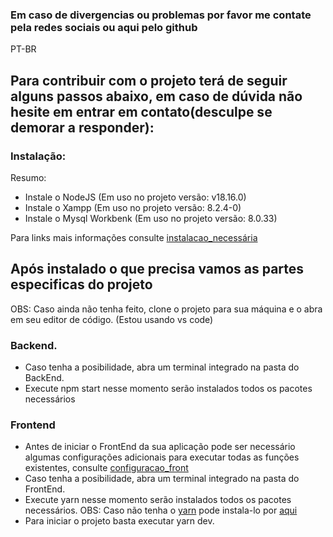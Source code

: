 ### Em caso de divergencias ou problemas por favor me contate pela redes sociais ou aqui pelo github

PT-BR

## Para contribuir com o projeto terá de seguir alguns passos abaixo, em caso de dúvida não hesite em entrar em contato(desculpe se demorar a responder):

### Instalação:

Resumo:
- Instale o NodeJS (Em uso no projeto versão: v18.16.0)
- Instale o Xampp (Em uso no projeto versão: 8.2.4-0)
- Instale o Mysql Workbenk (Em uso no projeto versão: 8.0.33)

Para links mais informações consulte [instalacao_necessária](https://github.com/vitor-navarro/sistema_gerenciamento/blob/main/info/Instalacao_necessaria.md)

## Após instalado o que precisa vamos as partes especificas do projeto

OBS: Caso ainda não tenha feito, clone o projeto para sua máquina e o abra em seu editor de código. (Estou usando vs code)

### Backend.

- Caso tenha a posibilidade, abra um terminal integrado na pasta do BackEnd.
- Execute npm start nesse momento serão instalados todos os pacotes necessários

### Frontend

- Antes de iniciar o FrontEnd da sua aplicação pode ser necessário algumas configurações adicionais para executar todas as funções existentes, consulte [configuracao_front](https://github.com/vitor-navarro/sistema_gerenciamento/blob/main/info/configuracao_front) 
- Caso tenha a posibilidade, abra um terminal integrado na pasta do FrontEnd.
- Execute yarn nesse momento serão instalados todos os pacotes necessários.
OBS: Caso não tenha o [yarn](https://yarnpkg.com/cli/install) pode instala-lo por [aqui](https://yarnpkg.com/cli/install)
- Para iniciar o projeto basta executar yarn dev.
